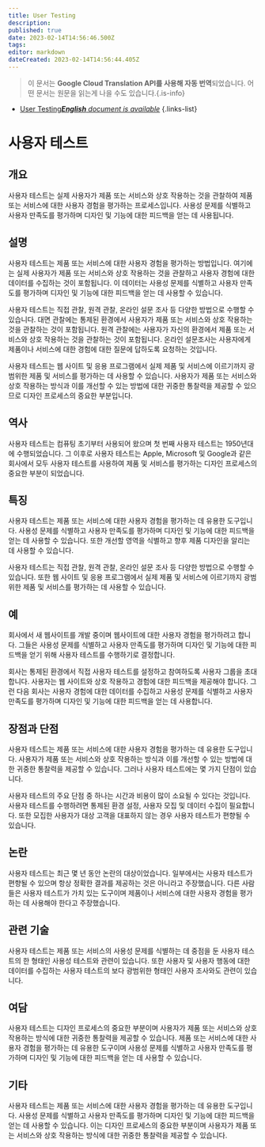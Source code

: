 ```yaml
---
title: User Testing
description: 
published: true
date: 2023-02-14T14:56:46.500Z
tags: 
editor: markdown
dateCreated: 2023-02-14T14:56:44.405Z
---
```


> 이 문서는 **Google Cloud Translation API를 사용해 자동 번역**되었습니다.
어떤 문서는 원문을 읽는게 나을 수도 있습니다.{.is-info}



- [User Testing***English** document is available*](/en/Knowledge-base/Dictionary/user-testing)
{.links-list}


# 사용자 테스트

## 개요
사용자 테스트는 실제 사용자가 제품 또는 서비스와 상호 작용하는 것을 관찰하여 제품 또는 서비스에 대한 사용자 경험을 평가하는 프로세스입니다. 사용성 문제를 식별하고 사용자 만족도를 평가하며 디자인 및 기능에 대한 피드백을 얻는 데 사용됩니다.

## 설명
사용자 테스트는 제품 또는 서비스에 대한 사용자 경험을 평가하는 방법입니다. 여기에는 실제 사용자가 제품 또는 서비스와 상호 작용하는 것을 관찰하고 사용자 경험에 대한 데이터를 수집하는 것이 포함됩니다. 이 데이터는 사용성 문제를 식별하고 사용자 만족도를 평가하며 디자인 및 기능에 대한 피드백을 얻는 데 사용할 수 있습니다.

사용자 테스트는 직접 관찰, 원격 관찰, 온라인 설문 조사 등 다양한 방법으로 수행할 수 있습니다. 대면 관찰에는 통제된 환경에서 사용자가 제품 또는 서비스와 상호 작용하는 것을 관찰하는 것이 포함됩니다. 원격 관찰에는 사용자가 자신의 환경에서 제품 또는 서비스와 상호 작용하는 것을 관찰하는 것이 포함됩니다. 온라인 설문조사는 사용자에게 제품이나 서비스에 대한 경험에 대한 질문에 답하도록 요청하는 것입니다.

사용자 테스트는 웹 사이트 및 응용 프로그램에서 실제 제품 및 서비스에 이르기까지 광범위한 제품 및 서비스를 평가하는 데 사용할 수 있습니다. 사용자가 제품 또는 서비스와 상호 작용하는 방식과 이를 개선할 수 있는 방법에 대한 귀중한 통찰력을 제공할 수 있으므로 디자인 프로세스의 중요한 부분입니다.

## 역사
사용자 테스트는 컴퓨팅 초기부터 사용되어 왔으며 첫 번째 사용자 테스트는 1950년대에 수행되었습니다. 그 이후로 사용자 테스트는 Apple, Microsoft 및 Google과 같은 회사에서 모두 사용자 테스트를 사용하여 제품 및 서비스를 평가하는 디자인 프로세스의 중요한 부분이 되었습니다.

## 특징
사용자 테스트는 제품 또는 서비스에 대한 사용자 경험을 평가하는 데 유용한 도구입니다. 사용성 문제를 식별하고 사용자 만족도를 평가하며 디자인 및 기능에 대한 피드백을 얻는 데 사용할 수 있습니다. 또한 개선할 영역을 식별하고 향후 제품 디자인을 알리는 데 사용할 수 있습니다.

사용자 테스트는 직접 관찰, 원격 관찰, 온라인 설문 조사 등 다양한 방법으로 수행할 수 있습니다. 또한 웹 사이트 및 응용 프로그램에서 실제 제품 및 서비스에 이르기까지 광범위한 제품 및 서비스를 평가하는 데 사용할 수 있습니다.

## 예
회사에서 새 웹사이트를 개발 중이며 웹사이트에 대한 사용자 경험을 평가하려고 합니다. 그들은 사용성 문제를 식별하고 사용자 만족도를 평가하며 디자인 및 기능에 대한 피드백을 얻기 위해 사용자 테스트를 수행하기로 결정합니다.

회사는 통제된 환경에서 직접 사용자 테스트를 설정하고 참여하도록 사용자 그룹을 초대합니다. 사용자는 웹 사이트와 상호 작용하고 경험에 대한 피드백을 제공해야 합니다. 그런 다음 회사는 사용자 경험에 대한 데이터를 수집하고 사용성 문제를 식별하고 사용자 만족도를 평가하며 디자인 및 기능에 대한 피드백을 얻는 데 사용합니다.

## 장점과 단점
사용자 테스트는 제품 또는 서비스에 대한 사용자 경험을 평가하는 데 유용한 도구입니다. 사용자가 제품 또는 서비스와 상호 작용하는 방식과 이를 개선할 수 있는 방법에 대한 귀중한 통찰력을 제공할 수 있습니다. 그러나 사용자 테스트에는 몇 가지 단점이 있습니다.

사용자 테스트의 주요 단점 중 하나는 시간과 비용이 많이 소요될 수 있다는 것입니다. 사용자 테스트를 수행하려면 통제된 환경 설정, 사용자 모집 및 데이터 수집이 필요합니다. 또한 모집한 사용자가 대상 고객을 대표하지 않는 경우 사용자 테스트가 편향될 수 있습니다.

## 논란
사용자 테스트는 최근 몇 년 동안 논란의 대상이었습니다. 일부에서는 사용자 테스트가 편향될 수 있으며 항상 정확한 결과를 제공하는 것은 아니라고 주장했습니다. 다른 사람들은 사용자 테스트가 가치 있는 도구이며 제품이나 서비스에 대한 사용자 경험을 평가하는 데 사용해야 한다고 주장했습니다.

## 관련 기술
사용자 테스트는 제품 또는 서비스의 사용성 문제를 식별하는 데 중점을 둔 사용자 테스트의 한 형태인 사용성 테스트와 관련이 있습니다. 또한 사용자 및 사용자 행동에 대한 데이터를 수집하는 사용자 테스트의 보다 광범위한 형태인 사용자 조사와도 관련이 있습니다.

## 여담
사용자 테스트는 디자인 프로세스의 중요한 부분이며 사용자가 제품 또는 서비스와 상호 작용하는 방식에 대한 귀중한 통찰력을 제공할 수 있습니다. 제품 또는 서비스에 대한 사용자 경험을 평가하는 데 유용한 도구이며 사용성 문제를 식별하고 사용자 만족도를 평가하며 디자인 및 기능에 대한 피드백을 얻는 데 사용할 수 있습니다.

## 기타
사용자 테스트는 제품 또는 서비스에 대한 사용자 경험을 평가하는 데 유용한 도구입니다. 사용성 문제를 식별하고 사용자 만족도를 평가하며 디자인 및 기능에 대한 피드백을 얻는 데 사용할 수 있습니다. 이는 디자인 프로세스의 중요한 부분이며 사용자가 제품 또는 서비스와 상호 작용하는 방식에 대한 귀중한 통찰력을 제공할 수 있습니다.